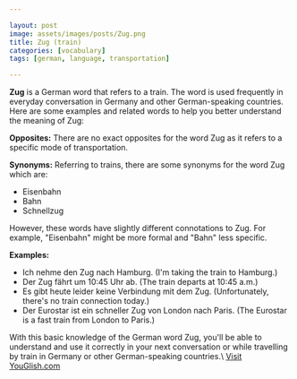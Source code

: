```yaml
---

layout: post
image: assets/images/posts/Zug.png
title: Zug (train)
categories: [vocabulary]
tags: [german, language, transportation]

---
```


**Zug** is a German word that refers to a train. The word is used frequently in everyday conversation in Germany and other German-speaking countries. Here are some examples and related words to help you better understand the meaning of Zug:

**Opposites:** There are no exact opposites for the word Zug as it refers to a specific mode of transportation.

**Synonyms:** Referring to trains, there are some synonyms for the word Zug which are:

- Eisenbahn
- Bahn
- Schnellzug

However, these words have slightly different connotations to Zug. For example, "Eisenbahn" might be more formal and "Bahn" less specific.

**Examples:**

- Ich nehme den Zug nach Hamburg. (I'm taking the train to Hamburg.)
- Der Zug fährt um 10:45 Uhr ab. (The train departs at 10:45 a.m.)
- Es gibt heute leider keine Verbindung mit dem Zug. (Unfortunately, there's no train connection today.)
- Der Eurostar ist ein schneller Zug von London nach Paris. (The Eurostar is a fast train from London to Paris.)

With this basic knowledge of the German word Zug, you'll be able to understand and use it correctly in your next conversation or while travelling by train in Germany or other German-speaking countries.\ <a id="yg-widget-0" class="youglish-widget" data-query="Zug" data-lang="german" data-components="8412" data-auto-start="0" data-bkg-color="theme_light" data-title="How%20to%20pronounce%20Zug%20in%20German"  rel="nofollow" href="https://youglish.com">Visit YouGlish.com</a><script async src="https://youglish.com/public/emb/widget.js" charset="utf-8"></script>